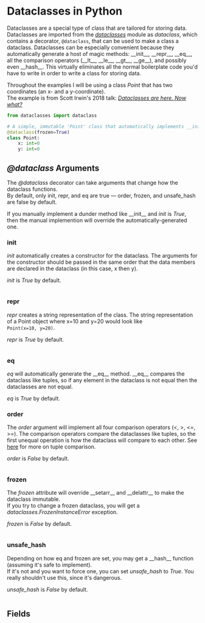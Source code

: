 # Dataclasses in Python
Dataclasses are a special type of class that are tailored for storing data. Dataclasses are imported from the [_dataclasses_](https://docs.python.org/3/library/dataclasses.html)
module as _dataclass_, which contains a decorator, `@dataclass`, that can be used to make a class a dataclass. Dataclasses can be especially convenient because they automatically 
generate a host of magic methods: \_\_init_\_\, \_\_repr_\_\, \_\_eq\_\_, all the comparison operators (\_\_lt\_\_, \_\_le\_\_, \_\_gt\_\_, \_\_ge\_\_), and possibly even
\_\_hash\_\_. This virtually eliminates all the normal boilerplate code you'd have to write in order to write a class for storing data.


Throughout the examples I will be using a class _Point_ that has two coordinates (an x- and a y-coordinate). <br />
The example is from Scott Irwin's 2018 talk: [_Dataclasses are here. Now what?_](https://www.youtube.com/watch?v=zHY1oaYxxjA) <br />
```Python
from dataclasses import dataclass

# A simple, immutable 'Point' class that automatically implements __init__, __repr__ and, __eq__
@dataclass(frozen=True)
class Point:
    x: int=0
    y: int=0
```

## _@dataclass_ Arguments
The _@dataclass_ decorator can take arguments that change how the dataclass functions. <br />
By default, only init, repr, and eq are true — order, frozen, and unsafe_hash are false by default.

If you manually implement a dunder method like \_\_init\_\_ and _init_ is _True_, then the manual implemention will override the automatically-generated one.

### init
_init_ automatically creates a constructor for the dataclass. The arguments for the constructor should be passed in the same order that the data members
are declared in the dataclass (in this case, x then y).

_init_ is _True_ by default.

```
```

### repr
_repr_ creates a string representation of the class. The string representation of a Point object where x=10 and y=20 would look like <br />
`Point(x=10, y=20)`.

_repr_ is _True_ by default.

```
```

### eq
_eq_ will automatically generate the \_\_eq\_\_ method. \_\_eq\_\_ compares the dataclass like tuples, so if any element in the dataclass is not equal
then the dataclasses are not equal.

_eq_ is _True_ by default.

### order
The _order_ argument will implement all four comparison operators (<, >, <=, >=). The comparison operators compare the dataclasses 
like tuples, so the first unequal operation is how the dataclass will compare to each other. See [here](https://howtodoinjava.com/python/misc/compare-tuples/) for more on tuple comparison.

_order_ is _False_ by default.

```
```

### frozen
The _frozen_ attribute will override \_\_setarr\_\_ and \_\_delattr\_\_ to make the dataclass immutable. <br />
If you try to change a frozen dataclass, you will get a _dataclasses.FrozenInstanceError_ exception.

_frozen_ is _False_ by default.

```
```

### unsafe_hash
Depending on how eq and frozen are set, you may get a \_\_hash\_\_ function (assuming it's safe to implement). <br /> 
If it's not and you want to force one, you can set _unsafe\_hash_ to _True_. You really shouldn't use this, since it's dangerous.

_unsafe\_hash_ is _False_ by default.

```
```

## Fields
